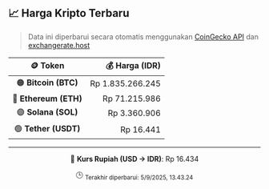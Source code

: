 

<!-- HARGA_KRIPTO -->
## 📈 Harga Kripto Terbaru

> Data ini diperbarui secara otomatis menggunakan [CoinGecko API](https://www.coingecko.com/) dan [exchangerate.host](https://exchangerate.host/)

<div align="center">

| 🪙 Token | 💰 Harga (IDR) |
|:------:|---------------:|
| 🟠 **Bitcoin (BTC)**   | Rp 1.835.266.245 |
| 🔵 **Ethereum (ETH)**  | Rp 71.215.986 |
| 🟣 **Solana (SOL)**    | Rp 3.360.906 |
| 🟢 **Tether (USDT)**   | Rp 16.441 |

---

💱 **Kurs Rupiah (USD → IDR)**: Rp 16.434

🕒 <sub>Terakhir diperbarui: 5/9/2025, 13.43.24</sub>

</div>
<!-- /HARGA_KRIPTO -->